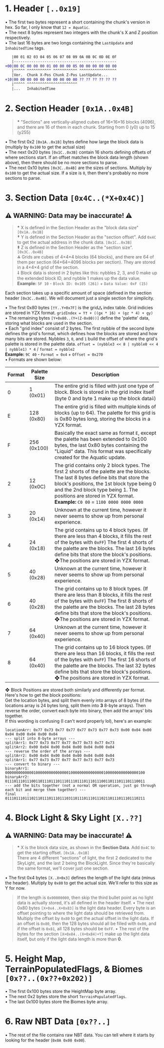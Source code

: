 # __**1. Header `[..0x19]`**__  
• The first two bytes represent a short containing the chunk's version in hex. So far, I only know that `12 = Aquatic`.  
• The next 8 bytes represent two integers with the chunk's X and Z position respectively.  
• The last 16 bytes are two longs containing the `LastUpdate` and `InhabitedTime` tags.  
  
```diff
   |00 01 02 03 04 05 06 07 08 09 0A 0B 0C 0D 0E 0F
   |-----------------------------------------------
+00|00 0C 00 00 00 01 00 00 00 05 00 00 00 00 00 00
   |^^^^^ ^^^^^^^^^^^ ^^^^^^^^^^^ ^^^^^^^^^^^^^^^^^
   |Ver.  Chunk X-Pos Chunk Z-Pos LastUpdate...
+10|00 00 00 00 00 00 00 00 00 00 ?? ?? ?? ?? ?? ??
   |^^^^^ ^^^^^^^^^^^^^^^^^^^^^^^
   |...   InhabitedTime
```  
# __**2. Section Header `[0x1A..0x4B]`**__  
> **\*** "Sections" are vertically-aligned cubes of 16×16×16 blocks (4096), and there are 16 of them in each chunk. Starting from 0 (y0) up to 15 (y255)  
  
• The first 0x2 `[0x1A..0x1B]` bytes define how large the block data is (multiply by `0x100` to get the actual size)  
• The next 0x20 bytes `[0x1C..0x3B]` contain 16 shorts defining offsets of where sections start. If an offset matches the block data length (shown above), then there should be no more sections to parse.  
• The next 0x10 bytes `[0x3C..0x4B]` are the sizes of sections. Multiply by `0x100` to get the actual size. If a size is `0`, then there's probably no more sections to parse.  
# __**3. Section Data `[0x4C..(*X+0x4C)]`**__  
## ⚠️ **WARNING:** Data may be inaccurate! ⚠️  
> **\*** X is defined in the Section Header as the "block data size" `[0x1A..0x1B]`  
> **†** Y is defined in the Section Header as the "section offset". Add `0x4C` to get the actual address in the chunk data. `[0x1C..0x3B]`  
> **‡** Z is defined in the Section Header as the "section size". `[0x3C..0x4B]`  
> **⁂** Grids are cubes of 4×4×4 blocks (64 blocks), and there are 64 of them per section (64×64=4096 blocks per section). They are stored in a 4×4×4 grid of the section.  
> **⸸** Block data is stored in 2 bytes like this: nybbles 2, 3, and 0 make up the extended block ID, and nybble 1 makes up the data value.  
> **Example:** `5F 10` - `Block ID: 0x105 (261)` + `Data Value: 0xF (15)`  
  
Each section takes up a specific amount of space (defined in the section header `[0x3C..0x4B]`. We will document just a single section for simplicity.  
  
• The first 0x80 bytes `[†Y..Y+0x7F]` is the grid`⁂` index table. Grid indicies are stored in YZX format. `gridIndex = Y† + ((gx * 16) + (gz * 4) + gy)`  
• The remaining bytes `[Y+0x80..(Y+(Z-0x80))]` define the 'palette' data, storing what blocks are used in the section.  
• Each "grid index" consist of 2 bytes. The first nybble of the second byte defines the grid's format, which defines how the blocks are stored and how many bits are stored. Nybbles `3`, `0`, and `1` build the offset of where the grid's palette is stored in the palette data. `offset = (nybble3 << 8 | nybble0 << 4 | nybble1) * 4` / `format = nybble2`  
**Example:** `9C 40` - `Format = 0x4` + `Offset = 0x270`  
• Formats are shown below:  

| Format | Palette Size | Description |
| --- | --- | --- |
| 0 | 1 (0x01) | The entire grid is filled with just one type of block. Block is stored in the grid index itself (byte 0 and byte 1 make up the block data⸸) |
| E | 128 (0x80) | The entire grid is filled with multiple kinds of blocks (up to 64). The palette for this grid is is 0x80 bytes long, storing the blocks in a YZX format.   |
| F | 256 (0x100) | Basically the exact same as format `E`, except the palette has been extended to 0x100 bytes, the last 0x80 bytes containing the "Liquid" data. This format was specifically created for the Aquatic update. |
| 2 | 12 (0x0C) | The grid contains only 2 block types. The first 2 shorts of the palette are the blocks. The last 8 bytes define bits that store the block's positions, the 1st block type being 0 and the 2nd block type being 1. The positions are stored in YZX format. **Example:** `C0 00` = `1100 0000 0000 0000` |
| 3 | 20 (0x14) | Unknown at the current time, however it never seems to show up from personal experience. |
| 4 | 24 (0x18) | The grid contains up to 4 block types. (If there are less than 4 blocks, it fills the rest of the bytes with `0xFF`) The first 4 shorts of the palette are the blocks. The last 16 bytes define bits that store the block's positions. ❖The positions are stored in YZX format. |
| 5 | 40 (0x28) | Unknown at the current time, however it never seems to show up from personal experience. |
| 6 | 40 (0x28) | The grid contains up to 8 block types. (If there are less than 8 blocks, it fills the rest of the bytes with `0xFF`) The first 8 shorts of the palette are the blocks. The last 28 bytes define bits that store the block's positions. ❖The positions are stored in YZX format. |
| 7 | 64 (0x40) | Unknown at the current time, however it never seems to show up from personal experience. |
| 8 | 64 (0x40) | The grid contains up to 16 block types. (If there are less than 16 blocks, it fills the rest of the bytes with `0xFF`) The first 16 shorts of the palette are the blocks. The last 32 bytes define bits that store the block's positions. ❖The positions are stored in YZX format. |  
  
❖ Block Positions are stored both similarly and differently per format. Here's how to get the block positions:  
Get the location bytes, and split them evenly into arrays of 8 bytes (if the locations array is 24 bytes long, split them into **3** 8-byte arrays). Then reverse the order, convert each byte into binary, then add the arrays' bits together.  
If this wording is confusing (I can't word properly lol), here's an example:  
```
locationArr: 0x77 0x73 0x77 0x77 0x77 0x73 0x77 0x73 0x00 0x04 0x00 0x04 0x00 0x04 0x00 0x04
--- split into 8-byte arrays ---
splitArr1: 0x77 0x73 0x77 0x77 0x77 0x73 0x77 0x73
splitArr2: 0x00 0x04 0x00 0x04 0x00 0x04 0x00 0x04
--- reverse the order of the arrays ---
splitArr2: 0x00 0x04 0x00 0x04 0x00 0x04 0x00 0x04
splitArr1: 0x77 0x73 0x77 0x77 0x77 0x73 0x77 0x73
--- convert to binary ---
binaryArr1: 0000000000000100000000000000010000000000000001000000000000000100
binaryArr2: 0111011101110011011101110111011101110111011100110111011101110011
--- add the bits together (not a normal OR operation, just go through each bit and merge them together) ---
final     : 0111011101110211011101110111031101110111011102110111011101110211
```  
# __**4. Block Light & Sky Light `[X..??]`**__  
## ⚠️ **WARNING:** Data may be inaccurate! ⚠️  
> **\*** X is the block data size, as shown in the **Section Data**. Add `0x4C` to get the starting offset. `[0x1A..0x1B]`  
There are 4 different "sections" of light, the first 2 dedicated to the SkyLight, and the last 2 being the BlockLight. Since they're basically the same format, we'll cover just one section.

• The first 0x4 bytes `[X..X+0x3]` defines the length of the light data (minus the header). Multiply by `0x80` to get the actual size. We'll refer to this size as Y for now.  
> If the length is `0x00000000`, then skip the third bullet point as no light data is actually stored, it's all defined in the header itself.
• The next 0x80 bytes `[X+0x4..X+0x83]` is the light data header. Every byte is an offset pointing to where the light data should be retrieved from. Multiply the offset by `0x80` to get the actual offset in the light data. If an offset is `0x80`, then the 128 bytes should all be filled with `0x00`, and if the offset is `0x81`, all 128 bytes should be `0xFF`.
• The rest of the bytes for the section `[X+0x84..(X+0x84)+Y]` make up the light data itself, but only if the light data length is more than **0**. 

# __**5. Height Map, TerrainPopulatedFlags, & Biomes `[0x??..(0x??+0x202)]`**__  
• The first 0x100 bytes store the HeightMap byte array.  
• The next 0x2 bytes store the short `TerrainPopulatedFlags`.  
• The last 0x100 bytes store the Biomes byte array.  
# __**6. Raw NBT Data `[0x??..]`**__  
• The rest of the file contains raw NBT data. You can tell where it starts by looking for the header (`0x0A 0x00 0x00`).  
